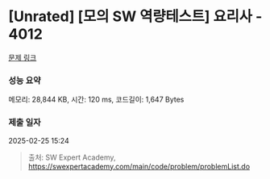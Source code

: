 # [Unrated] [모의 SW 역량테스트] 요리사 - 4012 

[문제 링크](https://swexpertacademy.com/main/code/problem/problemDetail.do?contestProbId=AWIeUtVakTMDFAVH) 

### 성능 요약

메모리: 28,844 KB, 시간: 120 ms, 코드길이: 1,647 Bytes

### 제출 일자

2025-02-25 15:24



> 출처: SW Expert Academy, https://swexpertacademy.com/main/code/problem/problemList.do